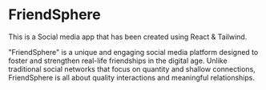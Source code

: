 # FriendSphere

This is a Social media app that has been created using React & Tailwind.

"FriendSphere" is a unique and engaging social media platform designed to foster and strengthen real-life friendships in the digital age. Unlike traditional social networks that focus on quantity and shallow connections, FriendSphere is all about quality interactions and meaningful relationships.